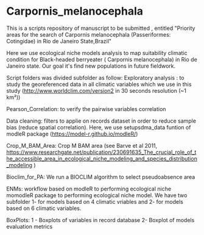 # Carpornis_melanocephala
This is a scripts repository of manuscript to be submitted
, entitled "Priority areas for the search of Carpornis melanocephala (Passeriformes: Cotingidae) in Rio de Janeiro State,Brazil"

Here we use ecological niche models analysis to map suitability climatic condition for Black-headed berryeater ( Carpornis melanocephala) in Rio de Janeiro state. Our goal it's find new  populations in future fieldwork.

Script folders was divided subfolder as follow:
Exploratory analysis : to study the georeferenced data in all climatic variables which we use in this study (http://www.worldclim.com/version2 in 30 seconds resolution (~1 km²))

Pearson_Correlation: to verify the pairwise variables correlation

Data cleaning: filters to applie on records dataset in order to reduce sample bias (reduce spatial correlation). Here, we use setupsdma_data funtion of modleR package (https://model-r.github.io/modleR/)

Crop_M_BAM_Area: Crop M BAM area  (see  Barve et al 2011, https://www.researchgate.net/publication/230691635_The_crucial_role_of_the_accessible_area_in_ecological_niche_modeling_and_species_distribution_modeling )

Bioclim_for_PA: We run a BIOCLIM algorithm to select pseudoabsence area

ENMs: workflow based on modleR to performing ecological niche momodleR package to performing ecological niche model.
We have two subfolder 1- for models based on 4 climatic vriables  and 2- for models based on 6 climatic variables.

BoxPlots: 1 - Boxplots of variables in record database 2- Boxplot of models evaluation metrics
